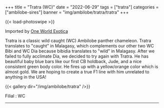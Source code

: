 +++
title = "Tratra (WC)"
date = "2022-06-29"
tags = ["tratra"]
categories = ["ambilobe-sires"]
banner = "img/ambilobe/tratra/tratra"
+++

{{< load-photoswipe >}}

Imported by [One World Exotica](https://www.instagram.com/oneworldexotica/)

Tratra is a classic wild caught (WC) Ambilobe panther chameleon. Tratra translates to "caught" in Malagasy, which complements our other two WC Bibi and WC Dia because bibidia translates to "wild" in Malagasy. After we failed to fully acclimate Dia, we decided to try again with Tratra. He has beautiful baby blue bars like our first CB holdback, Jude, and a nice consistent green body color. He fires up with a yellow/orange color which is almost gold. We are hoping to create a true F1 line with him unrelated to anything in the USA!

{{< gallery dir="/img/ambilobe/tratra" />}}

Filial
: WC

---